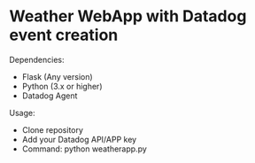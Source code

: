 # Weather WebApp with Datadog event creation 

Dependencies:
  - Flask (Any version)
  - Python (3.x or higher)
  - Datadog Agent
  
Usage:
  - Clone repository
  - Add your Datadog API/APP key
  - Command: python weatherapp.py
